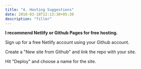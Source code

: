```yaml
---
title: "4. Hosting Suggestions"
date: 2018-03-18T12:13:30+05:30
description: "filler"
---
```

  

**I recommend Netlify or Github Pages for free hosting.**

Sign up for a free Netlify account using your Github account.

Create a "New site from Github" and link the repo with your site.

Hit "Deploy" and choose a name for the site.
